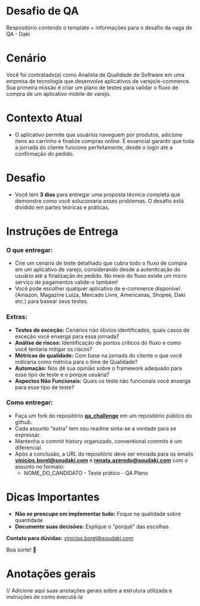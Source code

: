 # Desafio de QA
Respositório contendo o template + informações para o desafio da vaga de QA - Daki

# **Cenário**

Você foi contratado(a) como Analista de Qualidade de Software em uma empresa de tecnologia que desenvolve aplicativos de varejo/e-commerce. Sua primeira missão é criar um plano de testes para validar o fluxo de compra de um aplicativo mobile de varejo.

# **Contexto Atual**

- O aplicativo permite que usuários naveguem por produtos, adicione itens ao carrinho e finalize compras online. É essencial garantir que toda a jornada do cliente funcione perfeitamente, desde o login até a confirmação do pedido.

# **Desafio**

- Você tem **3 dias** para entregar uma proposta técnica completa que demonstre como você solucionaria esses problemas. O desafio está dividido em partes teóricas e práticas.

# **Instruções de Entrega**

### O que entregar:

- Crie um cenário de teste detalhado que cubra todo o fluxo de compra em um aplicativo de varejo, considerando desde a autenticação do usuário até a finalização do pedido. No meio do fluxo existe um micro serviço de pagamentos valide-o também!
- Você pode escolher qualquer aplicativo de e-commerce disponível (Amazon, Magazine Luiza, Mercado Livre, Americanas, Shopee, Daki etc.) para basear seus testes.

### Extras:
- **Testes de exceção:** Cenários não óbvios identificados, quais casos de exceção você enxerga para essa jornada?
- **Análise de riscos:** Identificação de pontos críticos do fluxo e como você tentaria mitigar os riscos?
- **Métricas de qualidade:** Com base na jornada do cliente o que você indicaria como métrica para o time de Qualidade? 
- **Automação:** Nos dê sua opinião sobre o framework adequado para esse tipo de teste e o porque usuária? 
- **Aspectos Não Funcionais:** Quais os teste não funcionais você enxerga para esse tipo de teste?

### Como entregar:

- Faça um fork do repositório [**qa_challenge**](https://github.com/JOKR-Services/qa_challenge/fork) em um repositório público do github.
- Cada assunto "extra" tem seu readme sinta-se a vontade para se expressar. 
- Mantenha o commit history organizado, conventional commits é um diferencial.
- Após a conclusão, a URL do repositório deve ser enviada para os emails **vinicios.borel@soudaki.com** e **renata.azeredo@soudaki.com** com o assunto no formato:
    - NOME_DO_CANDIDATO - Teste prático - QA Pleno

# **Dicas Importantes**

- **Não se preocupe em implementar tudo:** Foque na qualidade sobre quantidade
- **Documente suas decisões:** Explique o "porquê" das escolhas


**Contato para dúvidas:** vinicios.borel@soudaki.com

Boa sorte! 🚀

# Anotações gerais
// Adicione aqui suas anotações gerais sobre a estrutura utilizada e instruções de como executá-la